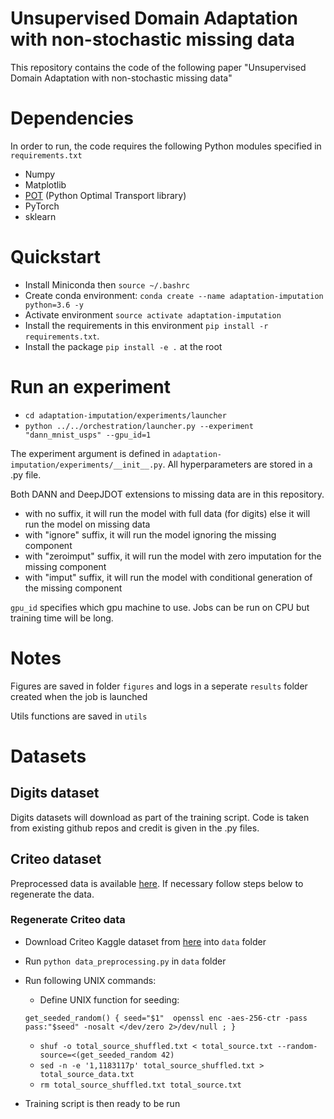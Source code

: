 # Unsupervised Domain Adaptation with non-stochastic missing data
This repository contains the code of the following paper "Unsupervised Domain Adaptation with non-stochastic missing data"

# Dependencies
In order to run, the code requires the following Python modules specified in `requirements.txt`
  * Numpy
  * Matplotlib
  * [POT](https://github.com/rflamary/POT) (Python Optimal Transport library)
  * PyTorch
  * sklearn

# Quickstart
* Install Miniconda then `source ~/.bashrc`
* Create conda environment: `conda create --name adaptation-imputation python=3.6 -y`
* Activate environment `source activate adaptation-imputation`
* Install the requirements in this environment `pip install -r requirements.txt`.
* Install the package `pip install -e .` at the root

# Run an experiment
* `cd adaptation-imputation/experiments/launcher`
* `python ../../orchestration/launcher.py --experiment "dann_mnist_usps" --gpu_id=1`

The experiment argument is defined in `adaptation-imputation/experiments/__init__.py`. All hyperparameters are stored in a .py file.

Both DANN and DeepJDOT extensions to missing data are in this repository.
* with no suffix, it will run the model with full data (for digits) else it will run the model on missing data
* with "ignore" suffix, it will run the model ignoring the missing component
* with "zeroimput" suffix, it will run the model with zero imputation for the missing component
* with "imput" suffix, it will run the model with conditional generation of the missing component 

`gpu_id` specifies which gpu machine to use. Jobs can be run on CPU but training time will be long.

# Notes  
Figures are saved in folder `figures` and logs in a seperate `results` folder created when the job is launched

Utils functions are saved in `utils`

# Datasets
## Digits dataset
Digits datasets will download as part of the training script. Code is taken from existing github repos and credit is given in the .py files.

## Criteo dataset
Preprocessed data is available [here][2]. 
If necessary follow steps below to regenerate the data.

### Regenerate Criteo data
* Download Criteo Kaggle dataset from [here][1] into `data` folder
* Run `python data_preprocessing.py` in `data` folder
* Run following UNIX commands:
    * Define UNIX function for seeding:
    
    `get_seeded_random() { seed="$1"  openssl enc -aes-256-ctr -pass pass:"$seed" -nosalt </dev/zero 2>/dev/null ; }`
    * `shuf -o total_source_shuffled.txt < total_source.txt --random-source=<(get_seeded_random 42)`
    * `sed -n -e '1,1183117p' total_source_shuffled.txt > total_source_data.txt`
    * `rm total_source_shuffled.txt total_source.txt`
* Training script is then ready to be run

[1]: http://labs.criteo.com/2014/02/kaggle-display-advertising-challenge-dataset/
[2]: https://www.dropbox.com/sh/ino8kcgr9x5jm0r/AACI3wynfb96wrJNTb39y_gga?dl=0